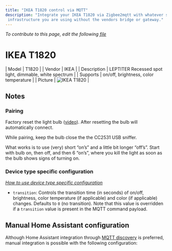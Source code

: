 ```yaml
---
title: "IKEA T1820 control via MQTT"
description: "Integrate your IKEA T1820 via Zigbee2mqtt with whatever smart home
 infrastructure you are using without the vendors bridge or gateway."
---
```


*To contribute to this page, edit the following
[file](https://github.com/Koenkk/zigbee2mqtt.io/blob/master/docs/devices/T1820.md)*

# IKEA T1820

| Model | T1820  |
| Vendor  | IKEA  |
| Description | LEPTITER Recessed spot light, dimmable, white spectrum |
| Supports | on/off, brightness, color temperature |
| Picture | ![IKEA T1820](./assets/devices/T1820.jpg) |

## Notes


### Pairing
Factory reset the light bulb ([video](https://www.youtube.com/watch?v=npxOrPxVfe0)).
After resetting the bulb will automatically connect.

While pairing, keep the bulb close the the CC2531 USB sniffer.

What works is to use (very) short “on’s” and a little bit longer “off’s”.
Start with bulb on, then off, and then 6 “on’s”, where you kill the light as soon as the bulb shows signs of turning on.


### Device type specific configuration
*[How to use device type specific configuration](../information/configuration.md)*


* `transition`: Controls the transition time (in seconds) of on/off, brightness,
color temperature (if applicable) and color (if applicable) changes. Defaults to `0` (no transition).
Note that this value is overridden if a `transition` value is present in the MQTT command payload.


## Manual Home Assistant configuration
Although Home Assistant integration through [MQTT discovery](../integration/home_assistant) is preferred,
manual integration is possible with the following configuration:
